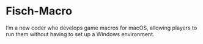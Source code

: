 # Fisch-Macro
I’m a new coder who develops game macros for macOS, allowing players to run them without having to set up a Windows environment.
